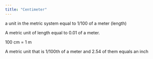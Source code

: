 ```yaml
---
title: "Centimeter"
---
```

a unit in the metric system equal to 1/100 of a meter (length)

A metric unit of length equal to 0.01 of a meter.

100 cm = 1 m

A metric unit that is 1/100th of a meter and 2.54 of them equals an inch

